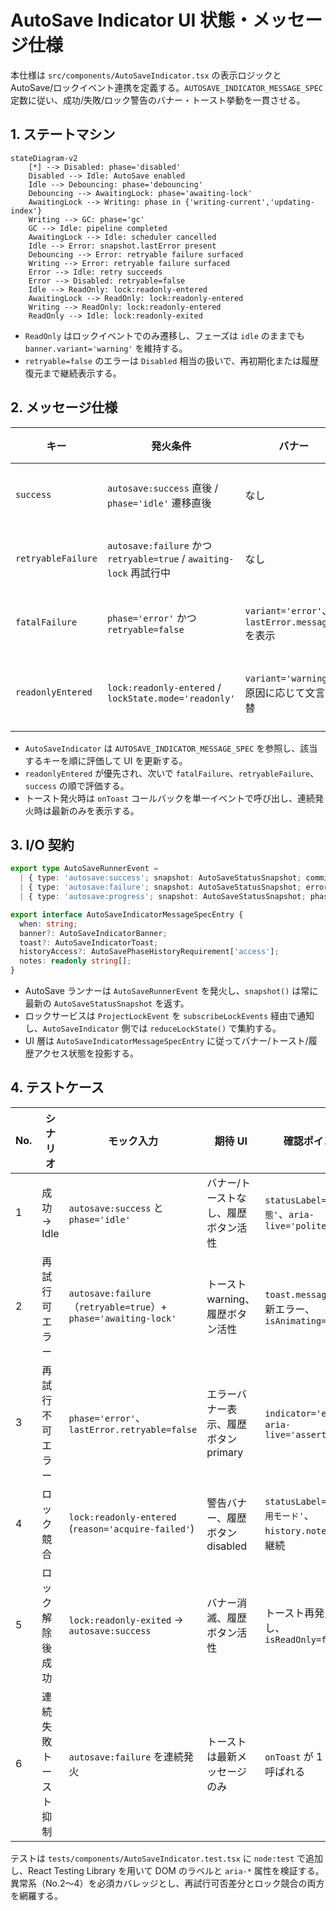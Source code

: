 # AutoSave Indicator UI 状態・メッセージ仕様

本仕様は `src/components/AutoSaveIndicator.tsx` の表示ロジックと AutoSave/ロックイベント連携を定義する。`AUTOSAVE_INDICATOR_MESSAGE_SPEC` 定数に従い、成功/失敗/ロック警告のバナー・トースト挙動を一貫させる。

## 1. ステートマシン
```mermaid
stateDiagram-v2
    [*] --> Disabled: phase='disabled'
    Disabled --> Idle: AutoSave enabled
    Idle --> Debouncing: phase='debouncing'
    Debouncing --> AwaitingLock: phase='awaiting-lock'
    AwaitingLock --> Writing: phase in {'writing-current','updating-index'}
    Writing --> GC: phase='gc'
    GC --> Idle: pipeline completed
    AwaitingLock --> Idle: scheduler cancelled
    Idle --> Error: snapshot.lastError present
    Debouncing --> Error: retryable failure surfaced
    Writing --> Error: retryable failure surfaced
    Error --> Idle: retry succeeds
    Error --> Disabled: retryable=false
    Idle --> ReadOnly: lock:readonly-entered
    AwaitingLock --> ReadOnly: lock:readonly-entered
    Writing --> ReadOnly: lock:readonly-entered
    ReadOnly --> Idle: lock:readonly-exited
```

- `ReadOnly` はロックイベントでのみ遷移し、フェーズは `idle` のままでも `banner.variant='warning'` を維持する。
- `retryable=false` のエラーは `Disabled` 相当の扱いで、再初期化または履歴復元まで継続表示する。

## 2. メッセージ仕様
| キー | 発火条件 | バナー | トースト | 履歴アクセス | ノート |
| --- | --- | --- | --- | --- | --- |
| `success` | `autosave:success` 直後 / `phase='idle'` 遷移直後 | なし | なし | `available` | 正常完了時は UI を静穏化。`statusLabel` のみ更新。 |
| `retryableFailure` | `autosave:failure` かつ `retryable=true` / `awaiting-lock` 再試行中 | なし | `variant='warning'`、最新エラーメッセージ | `available` | 自動再試行継続。履歴導線は補助目的で維持。 |
| `fatalFailure` | `phase='error'` かつ `retryable=false` | `variant='error'`、`lastError.message` を表示 | なし | `available` | 履歴復元を primary CTA とし、再試行導線は非表示。 |
| `readonlyEntered` | `lock:readonly-entered` / `lockState.mode='readonly'` | `variant='warning'`、原因に応じて文言切替 | なし | `disabled` | 排他解除まで履歴操作不可。`statusLabel='閲覧専用モード'` を維持。 |

- `AutoSaveIndicator` は `AUTOSAVE_INDICATOR_MESSAGE_SPEC` を参照し、該当するキーを順に評価して UI を更新する。
- `readonlyEntered` が優先され、次いで `fatalFailure`、`retryableFailure`、`success` の順で評価する。
- トースト発火時は `onToast` コールバックを単一イベントで呼び出し、連続発火時は最新のみを表示する。

## 3. I/O 契約
```ts
export type AutoSaveRunnerEvent =
  | { type: 'autosave:success'; snapshot: AutoSaveStatusSnapshot; committedGeneration: number; completedAt: string }
  | { type: 'autosave:failure'; snapshot: AutoSaveStatusSnapshot; error: { code: AutoSaveErrorCode; message: string; retryable: boolean }; failedAt: string }
  | { type: 'autosave:progress'; snapshot: AutoSaveStatusSnapshot; phase: AutoSavePhase; retryCount: number; emittedAt: string };

export interface AutoSaveIndicatorMessageSpecEntry {
  when: string;
  banner?: AutoSaveIndicatorBanner;
  toast?: AutoSaveIndicatorToast;
  historyAccess?: AutoSavePhaseHistoryRequirement['access'];
  notes: readonly string[];
}
```

- AutoSave ランナーは `AutoSaveRunnerEvent` を発火し、`snapshot()` は常に最新の `AutoSaveStatusSnapshot` を返す。
- ロックサービスは `ProjectLockEvent` を `subscribeLockEvents` 経由で通知し、`AutoSaveIndicator` 側では `reduceLockState()` で集約する。
- UI 層は `AutoSaveIndicatorMessageSpecEntry` に従ってバナー/トースト/履歴アクセス状態を投影する。

## 4. テストケース
| No. | シナリオ | モック入力 | 期待 UI | 確認ポイント |
| --- | --- | --- | --- | --- |
| 1 | 成功 → Idle | `autosave:success` と `phase='idle'` | バナー/トーストなし、履歴ボタン活性 | `statusLabel='最新状態'`、`aria-live='polite'` |
| 2 | 再試行可エラー | `autosave:failure`（`retryable=true`）+ `phase='awaiting-lock'` | トースト warning、履歴ボタン活性 | `toast.message` が最新エラー、`isAnimating=true` |
| 3 | 再試行不可エラー | `phase='error'`、`lastError.retryable=false` | エラーバナー表示、履歴ボタン primary | `indicator='error'`、`aria-live='assertive'` |
| 4 | ロック競合 | `lock:readonly-entered` (`reason='acquire-failed'`) | 警告バナー、履歴ボタン disabled | `statusLabel='閲覧専用モード'`、`history.note` が表示継続 |
| 5 | ロック解除後成功 | `lock:readonly-exited` → `autosave:success` | バナー消滅、履歴ボタン活性 | トースト再発火なし、`isReadOnly=false` |
| 6 | 連続失敗トースト抑制 | `autosave:failure` を連続発火 | トーストは最新メッセージのみ | `onToast` が 1 回ずつ呼ばれる |

テストは `tests/components/AutoSaveIndicator.test.tsx` に `node:test` で追加し、React Testing Library を用いて DOM のラベルと `aria-*` 属性を検証する。異常系（No.2〜4）を必須カバレッジとし、再試行可否差分とロック競合の両方を網羅する。
